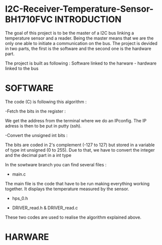 # I2C-Receiver-Temperature-Sensor-BH1710FVC INTRODUCTION

The goal of this project is to be the master of a I2C bus linking a temperature sensor and a reader. Being the master means that we are the only one able to initiate a communication on the bus.
The project is devided in two parts, the first is the software and the second one is the hardware part.

The project is built as following : Software linked to the harware - hardware linked to the bus 

# SOFTWARE
The code (C) is following this algorithm :

-Fetch the bits in the register :

We get the address from the terminal where we do an IPconfig. The IP adress is then to be put in putty (ssh).

-Convert the unsigned int bits :

The bits are coded in 2's complement (-127 to 127) but stored in a variable of type int unsigned (0 to 255). Due to that, we have to convert the integer and the decimal part in a int type
<br>

In the sowtware branch you can find several files :

- main.c

The main file is the code that have to be run making everything working together. It displays the temperature measured by the sensor.

- hps_0.h


- DRIVER_read.h & DRIVER_read.c

These two codes are used to realise the algorithm explained above.

# HARWARE
